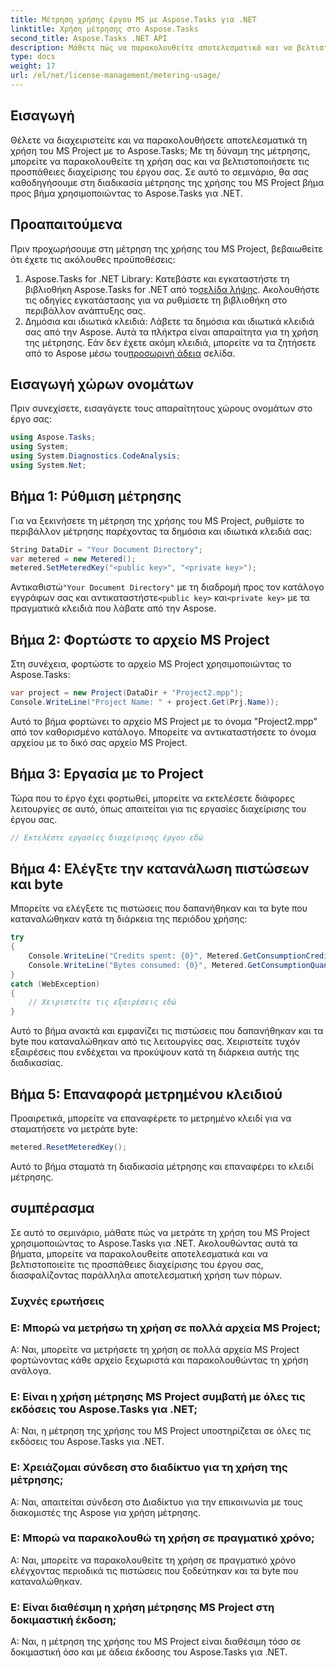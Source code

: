 ```yaml
---
title: Μέτρηση χρήσης έργου MS με Aspose.Tasks για .NET
linktitle: Χρήση μέτρησης στο Aspose.Tasks
second_title: Aspose.Tasks .NET API
description: Μάθετε πώς να παρακολουθείτε αποτελεσματικά και να βελτιστοποιείτε τη χρήση του MS Project με το Aspose.Tasks για .NET. Οδηγός βήμα προς βήμα για αποτελεσματική διαχείριση έργου.
type: docs
weight: 17
url: /el/net/license-management/metering-usage/
---
```

## Εισαγωγή
Θέλετε να διαχειριστείτε και να παρακολουθήσετε αποτελεσματικά τη χρήση του MS Project με το Aspose.Tasks; Με τη δύναμη της μέτρησης, μπορείτε να παρακολουθείτε τη χρήση σας και να βελτιστοποιήσετε τις προσπάθειες διαχείρισης του έργου σας. Σε αυτό το σεμινάριο, θα σας καθοδηγήσουμε στη διαδικασία μέτρησης της χρήσης του MS Project βήμα προς βήμα χρησιμοποιώντας το Aspose.Tasks για .NET.
## Προαπαιτούμενα
Πριν προχωρήσουμε στη μέτρηση της χρήσης του MS Project, βεβαιωθείτε ότι έχετε τις ακόλουθες προϋποθέσεις:
1.  Aspose.Tasks for .NET Library: Κατεβάστε και εγκαταστήστε τη βιβλιοθήκη Aspose.Tasks for .NET από το[σελίδα λήψης](https://releases.aspose.com/tasks/net/). Ακολουθήστε τις οδηγίες εγκατάστασης για να ρυθμίσετε τη βιβλιοθήκη στο περιβάλλον ανάπτυξης σας.
2.  Δημόσια και ιδιωτικά κλειδιά: Λάβετε τα δημόσια και ιδιωτικά κλειδιά σας από την Aspose. Αυτά τα πλήκτρα είναι απαραίτητα για τη χρήση της μέτρησης. Εάν δεν έχετε ακόμη κλειδιά, μπορείτε να τα ζητήσετε από το Aspose μέσω του[προσωρινή άδεια](https://purchase.aspose.com/temporary-license/) σελίδα.

## Εισαγωγή χώρων ονομάτων
Πριν συνεχίσετε, εισαγάγετε τους απαραίτητους χώρους ονομάτων στο έργο σας:
```csharp
using Aspose.Tasks;
using System;
using System.Diagnostics.CodeAnalysis;
using System.Net;

```
## Βήμα 1: Ρύθμιση μέτρησης
Για να ξεκινήσετε τη μέτρηση της χρήσης του MS Project, ρυθμίστε το περιβάλλον μέτρησης παρέχοντας τα δημόσια και ιδιωτικά κλειδιά σας:
```csharp
String DataDir = "Your Document Directory";
var metered = new Metered();
metered.SetMeteredKey("<public key>", "<private key>");
```
 Αντικαθιστώ`"Your Document Directory"` με τη διαδρομή προς τον κατάλογο εγγράφων σας και αντικαταστήστε`<public key>` και`<private key>` με τα πραγματικά κλειδιά που λάβατε από την Aspose.
## Βήμα 2: Φορτώστε το αρχείο MS Project
Στη συνέχεια, φορτώστε το αρχείο MS Project χρησιμοποιώντας το Aspose.Tasks:
```csharp
var project = new Project(DataDir + "Project2.mpp");
Console.WriteLine("Project Name: " + project.Get(Prj.Name));
```
Αυτό το βήμα φορτώνει το αρχείο MS Project με το όνομα "Project2.mpp" από τον καθορισμένο κατάλογο. Μπορείτε να αντικαταστήσετε το όνομα αρχείου με το δικό σας αρχείο MS Project.
## Βήμα 3: Εργασία με το Project
Τώρα που το έργο έχει φορτωθεί, μπορείτε να εκτελέσετε διάφορες λειτουργίες σε αυτό, όπως απαιτείται για τις εργασίες διαχείρισης του έργου σας.
```csharp
// Εκτελέστε εργασίες διαχείρισης έργου εδώ
```
## Βήμα 4: Ελέγξτε την κατανάλωση πιστώσεων και byte
Μπορείτε να ελέγξετε τις πιστώσεις που δαπανήθηκαν και τα byte που καταναλώθηκαν κατά τη διάρκεια της περιόδου χρήσης:
```csharp
try
{
    Console.WriteLine("Credits spent: {0}", Metered.GetConsumptionCredit());
    Console.WriteLine("Bytes consumed: {0}", Metered.GetConsumptionQuantity());
}
catch (WebException)
{
    // Χειριστείτε τις εξαιρέσεις εδώ
}
```
Αυτό το βήμα ανακτά και εμφανίζει τις πιστώσεις που δαπανήθηκαν και τα byte που καταναλώθηκαν από τις λειτουργίες σας. Χειριστείτε τυχόν εξαιρέσεις που ενδέχεται να προκύψουν κατά τη διάρκεια αυτής της διαδικασίας.
## Βήμα 5: Επαναφορά μετρημένου κλειδιού
Προαιρετικά, μπορείτε να επαναφέρετε το μετρημένο κλειδί για να σταματήσετε να μετράτε byte:
```csharp
metered.ResetMeteredKey();
```
Αυτό το βήμα σταματά τη διαδικασία μέτρησης και επαναφέρει το κλειδί μέτρησης.

## συμπέρασμα
Σε αυτό το σεμινάριο, μάθατε πώς να μετράτε τη χρήση του MS Project χρησιμοποιώντας το Aspose.Tasks για .NET. Ακολουθώντας αυτά τα βήματα, μπορείτε να παρακολουθείτε αποτελεσματικά και να βελτιστοποιείτε τις προσπάθειες διαχείρισης του έργου σας, διασφαλίζοντας παράλληλα αποτελεσματική χρήση των πόρων.
### Συχνές ερωτήσεις
### Ε: Μπορώ να μετρήσω τη χρήση σε πολλά αρχεία MS Project;
Α: Ναι, μπορείτε να μετρήσετε τη χρήση σε πολλά αρχεία MS Project φορτώνοντας κάθε αρχείο ξεχωριστά και παρακολουθώντας τη χρήση ανάλογα.
### Ε: Είναι η χρήση μέτρησης MS Project συμβατή με όλες τις εκδόσεις του Aspose.Tasks για .NET;
Α: Ναι, η μέτρηση της χρήσης του MS Project υποστηρίζεται σε όλες τις εκδόσεις του Aspose.Tasks για .NET.
### Ε: Χρειάζομαι σύνδεση στο διαδίκτυο για τη χρήση της μέτρησης;
Α: Ναι, απαιτείται σύνδεση στο Διαδίκτυο για την επικοινωνία με τους διακομιστές της Aspose για χρήση μέτρησης.
### Ε: Μπορώ να παρακολουθώ τη χρήση σε πραγματικό χρόνο;
Α: Ναι, μπορείτε να παρακολουθείτε τη χρήση σε πραγματικό χρόνο ελέγχοντας περιοδικά τις πιστώσεις που ξοδεύτηκαν και τα byte που καταναλώθηκαν.
### Ε: Είναι διαθέσιμη η χρήση μέτρησης MS Project στη δοκιμαστική έκδοση;
Α: Ναι, η μέτρηση της χρήσης του MS Project είναι διαθέσιμη τόσο σε δοκιμαστική όσο και με άδεια έκδοσης του Aspose.Tasks για .NET.